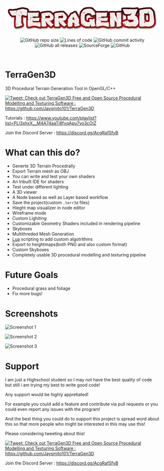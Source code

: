 <br/>
<p align="center">
    <img src="./resources/ReadmeHeader.png" border="0"></
</p>

<br/>
<p align="center">
  <img alt="GitHub repo size" src="https://img.shields.io/github/repo-size/Jaysmito101/TerraGen3D?style=for-the-badge">
  <img alt="Lines of code" src="https://img.shields.io/tokei/lines/github/Jaysmito101/TerraGen3D?style=for-the-badge">
  <img alt="GitHub commit activity" src="https://img.shields.io/github/commit-activity/w/Jaysmito101/TerraGen3D?style=for-the-badge">
    <br>
  <img alt="GitHub all releases" src="https://img.shields.io/github/downloads/Jaysmito101/TerraGen3D/total?label=Github%20Downloads&style=for-the-badge">
  <img alt="SourceForge" src="https://img.shields.io/sourceforge/dt/terragen3d?label=Source%20Forge%20Downloads&style=for-the-badge">
  <img alt="GitHub" src="https://img.shields.io/github/license/Jaysmito101/Terragen3D?style=for-the-badge">
  
</p>
<br/>


# TerraGen3D
3D Procedural Terrain Generation Tool in OpenGL/C++

<a href="https://ctt.ac/MX5_c"><img src="http://clicktotweet.com/img/tweet-graphic-4.png" alt="Tweet: Check out TerraGen3D Free and Open Source Procedural Modelling and Texturing Software : https://github.com/Jaysmito101/TerraGen3D" /></a>

Tutorials : https://www.youtube.com/playlist?list=PLl3xhxX__M4A74aaTj8fvqApu7vo3cOiZ

Join the Discord Server : https://discord.gg/AcgRafSfyB

# What can this do?

* Generte 3D Terrain Procedrally
* Export Terrain mesh as OBJ
* You can write and test your own shaders
* An Inbuilt IDE for shaders
* Test under different lighting
* A 3D viewer
* A Node based as well as Layer based workflow
* Save the project(custom `.terr3d` files)
* Hieght map visualizer in node editor
* Wireframe mode
* Custom Lighiting
* Customizable Geometry Shaders included in rendering pipeline
* Skyboxes
* Multithreded Mesh Generation
* [Lua](https://www.lua.org/) scripting to add custom algotrithms
* Export to heightmaps(both PNG and also custom format)
* Custom Skyboxes
* Completely usable 3D procedural modelling and texturing pipeline


# Future Goals

* Procedural grass and foliage
* Fix more bugs!

# Screenshots

![Screenshot 1](https://raw.githubusercontent.com/Jaysmito101/TerraGen3D/master/Screenshots/Version%203/Screenshot%20(1).png)

![Screenshot 2](https://raw.githubusercontent.com/Jaysmito101/TerraGen3D/master/Screenshots/Version%203/Screenshot%20(2).png)

![Screenshot 3](https://raw.githubusercontent.com/Jaysmito101/TerraGen3D/master/Screenshots/Version%203/Screenshot%20(3).png)

# Support

I am just a Highschool student so I may not have the best quality of code but still i am trying my best to write good code!

Any support would be highly appretiated!

For example you could add a feature and contribute via pull requests or you could even report any issues with the program!

And the best thing you could do to support this project is spread word about this so that more people who might be interested in this may use this!

Please considering tweeting about this! 


<a href="https://ctt.ac/MX5_c"><img src="http://clicktotweet.com/img/tweet-graphic-4.png" alt="Tweet: Check out TerraGen3D Free and Open Source Procedural Modelling and Texturing Software : https://github.com/Jaysmito101/TerraGen3D" /></a>

Join the Discord Server : https://discord.gg/AcgRafSfyB
